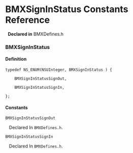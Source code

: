 # BMXSignInStatus Constants Reference

&nbsp;&nbsp;**Declared in** BMXDefines.h  

### BMXSignInStatus

#### Definition
    typedef NS_ENUM(NSUInteger, BMXSignInStatus ) {   
        
        BMXSignInStatusSignOut,
        
        BMXSignInStatusSignIn,
        
    };

#### Constants

<a name="" title="BMXSignInStatusSignOut"></a><code>BMXSignInStatusSignOut</code>

&nbsp;&nbsp;&nbsp;Declared In `BMXDefines.h`.

<a name="" title="BMXSignInStatusSignIn"></a><code>BMXSignInStatusSignIn</code>

&nbsp;&nbsp;&nbsp;Declared In `BMXDefines.h`.

